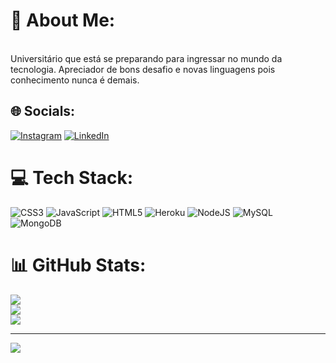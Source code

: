 # 💫 About Me:
<br>Universitário que está se preparando para ingressar no mundo da tecnologia. Apreciador de bons desafio e novas linguagens pois conhecimento nunca é demais.


## 🌐 Socials:
[![Instagram](https://img.shields.io/badge/Instagram-%23E4405F.svg?logo=Instagram&logoColor=white)](https://instagram.com/eduardopinheiromiranda) [![LinkedIn](https://img.shields.io/badge/LinkedIn-%230077B5.svg?logo=linkedin&logoColor=white)](https://linkedin.com/in/eduardo-pinheiro-miranda)

# 💻 Tech Stack:
![CSS3](https://img.shields.io/badge/css3-%231572B6.svg?style=for-the-badge&logo=css3&logoColor=white) ![JavaScript](https://img.shields.io/badge/javascript-%23323330.svg?style=for-the-badge&logo=javascript&logoColor=%23F7DF1E) ![HTML5](https://img.shields.io/badge/html5-%23E34F26.svg?style=for-the-badge&logo=html5&logoColor=white) ![Heroku](https://img.shields.io/badge/heroku-%23430098.svg?style=for-the-badge&logo=heroku&logoColor=white) ![NodeJS](https://img.shields.io/badge/node.js-6DA55F?style=for-the-badge&logo=node.js&logoColor=white) ![MySQL](https://img.shields.io/badge/mysql-%2300f.svg?style=for-the-badge&logo=mysql&logoColor=white) ![MongoDB](https://img.shields.io/badge/MongoDB-%234ea94b.svg?style=for-the-badge&logo=mongodb&logoColor=white)
# 📊 GitHub Stats:
![](https://github-readme-stats.vercel.app/api?username=eduardoPinheiroMiranda&theme=dark&hide_border=false&include_all_commits=false&count_private=false)<br/>
![](https://github-readme-streak-stats.herokuapp.com/?user=eduardoPinheiroMiranda&theme=dark&hide_border=false)<br/>
![](https://github-readme-stats.vercel.app/api/top-langs/?username=eduardoPinheiroMiranda&theme=dark&hide_border=false&include_all_commits=false&count_private=false&layout=compact)

---
[![](https://visitcount.itsvg.in/api?id=eduardoPinheiroMiranda&icon=0&color=0)](https://visitcount.itsvg.in)

<!-- Proudly created with GPRM ( https://gprm.itsvg.in ) -->
